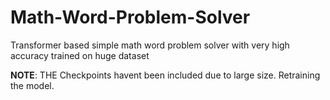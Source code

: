 # Math-Word-Problem-Solver
Transformer based simple math word problem solver with very high accuracy trained on huge dataset


**NOTE**: THE Checkpoints havent been included due to large size. Retraining the model.
